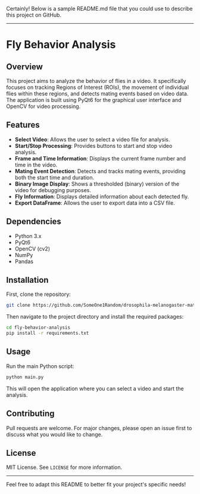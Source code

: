 Certainly! Below is a sample README.md file that you could use to describe this project on GitHub.

---

# Fly Behavior Analysis

## Overview

This project aims to analyze the behavior of flies in a video. It specifically focuses on tracking Regions of Interest (ROIs), the movement of individual flies within these regions, and detects mating events based on video data. The application is built using PyQt6 for the graphical user interface and OpenCV for video processing.

## Features

- **Select Video**: Allows the user to select a video file for analysis.
- **Start/Stop Processing**: Provides buttons to start and stop video analysis.
- **Frame and Time Information**: Displays the current frame number and time in the video.
- **Mating Event Detection**: Detects and tracks mating events, providing both the start time and duration.
- **Binary Image Display**: Shows a thresholded (binary) version of the video for debugging purposes.
- **Fly Information**: Displays detailed information about each detected fly.
- **Export DataFrame**: Allows the user to export data into a CSV file.

## Dependencies

- Python 3.x
- PyQt6
- OpenCV (cv2)
- NumPy
- Pandas

## Installation

First, clone the repository:

```bash
git clone https://github.com/SomeOne1Random/drosophila-melanogaster-mating-time-finder-python
```

Then navigate to the project directory and install the required packages:

```bash
cd fly-behavior-analysis
pip install -r requirements.txt
```

## Usage

Run the main Python script:

```bash
python main.py
```

This will open the application where you can select a video and start the analysis.

## Contributing

Pull requests are welcome. For major changes, please open an issue first to discuss what you would like to change.

## License

MIT License. See `LICENSE` for more information.

---

Feel free to adapt this README to better fit your project's specific needs!
